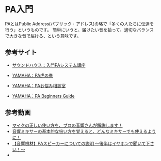 # PA入門

PAとはPublic Address(パブリック・アドレス)の略で「多くの人たちに伝達を行う」というものです。
簡単にいうと、届けたい音を拾って、適切なバランスで大きな音で届ける、という意味です。

## 参考サイト
- [サウンドハウス：入門PAシステム講座](https://www.soundhouse.co.jp/howto/pa/index.php)
 
- [YAMAHA：PA虎の巻](https://jp.yamaha.com/products/contents/proaudio/musicianspa/consultant/toranomaki/index.html)
- [YAMAHA：PAお悩み相談室](https://jp.yamaha.com/products/contents/proaudio/musicianspa/consultant/)
- [YAMAHA：PA Beginners Guide](https://jp.yamaha.com/products/contents/proaudio/musicianspa/beginer_guide.html)

## 参考動画
- [マイクの正しい使い方を、プロの音響さんが解説します！](https://www.youtube.com/watch?v=dJKLIgWmpFA)
- [音響ミキサーの基本的な扱い方を覚えると、どんなミキサーでも使えるように！](https://www.youtube.com/watch?v=VEPXzsQUufA)
- [【音響機材】PAスピーカーについての説明 〜後半はイヤホンで聞いて下さい！〜](https://www.youtube.com/watch?v=4QbSDC_sEjs)
- 
